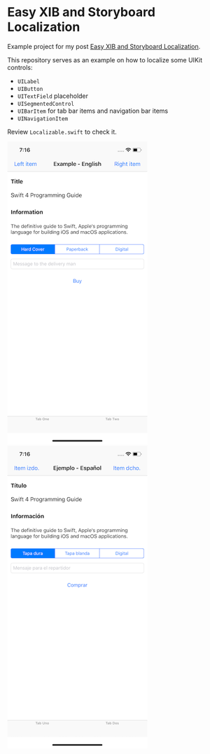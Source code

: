 # Easy XIB and Storyboard Localization

Example project for my post [Easy XIB and Storyboard Localization](https://medium.com/@mario.negro.martin/easy-xib-and-storyboard-localization-b2794c69c9db).

This repository serves as an example on how to localize some UIKit controls:

- `UILabel`
- `UIButton`
- `UITextField` placeholder
- `UISegmentedControl`
- `UIBarItem` for tab bar items and navigation bar items
- `UINavigationItem`

Review `Localizable.swift` to check it.

![English](etc/en.png) ![Spanish](etc/es.png)
